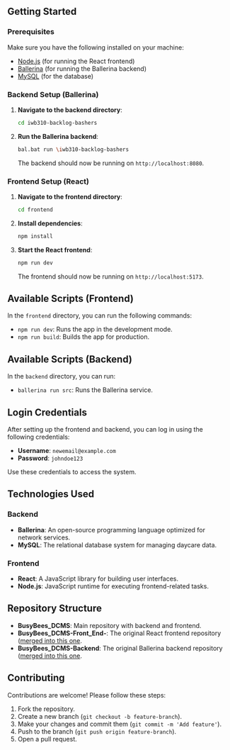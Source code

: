 ## Getting Started

### Prerequisites

Make sure you have the following installed on your machine:

- [Node.js](https://nodejs.org/) (for running the React frontend)
- [Ballerina](https://ballerina.io/downloads/) (for running the Ballerina backend)
- [MySQL](https://www.mysql.com/) (for the database)

### Backend Setup (Ballerina)

1. **Navigate to the backend directory**:
   ```bash
   cd iwb310-backlog-bashers
   ```

2. **Run the Ballerina backend**:
   ```bash
   bal.bat run \iwb310-backlog-bashers
   ```

   The backend should now be running on `http://localhost:8080`.

### Frontend Setup (React)

1. **Navigate to the frontend directory**:
   ```bash
   cd frontend
   ```

2. **Install dependencies**:
   ```bash
   npm install
   ```

3. **Start the React frontend**:
   ```bash
   npm run dev
   ```

   The frontend should now be running on `http://localhost:5173`.

## Available Scripts (Frontend)

In the `frontend` directory, you can run the following commands:

- `npm run dev`: Runs the app in the development mode.
- `npm run build`: Builds the app for production.

## Available Scripts (Backend)

In the `backend` directory, you can run:

- `ballerina run src`: Runs the Ballerina service.

## Login Credentials

After setting up the frontend and backend, you can log in using the following credentials:

-   **Username**: `newemail@example.com`
-   **Password**: `johndoe123`

Use these credentials to access the system.

## Technologies Used

### Backend

- **Ballerina**: An open-source programming language optimized for network services.
- **MySQL**: The relational database system for managing daycare data.

### Frontend

- **React**: A JavaScript library for building user interfaces.
- **Node.js**: JavaScript runtime for executing frontend-related tasks.

## Repository Structure

- **BusyBees_DCMS**: Main repository with backend and frontend.
- **BusyBees_DCMS-Front_End-**: The original React frontend repository ([merged into this one](https://github.com/hewageuhcu/BusyBees_DCMS-Front_End-.git).
- **BusyBees_DCMS-Backend**: The original Ballerina backend repository ([merged into this one](https://github.com/Dhammika-Mahendra/BusyBees_DCMS.git).

## Contributing

Contributions are welcome! Please follow these steps:

1. Fork the repository.
2. Create a new branch (`git checkout -b feature-branch`).
3. Make your changes and commit them (`git commit -m 'Add feature'`).
4. Push to the branch (`git push origin feature-branch`).
5. Open a pull request.



